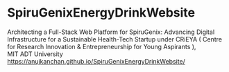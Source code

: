 # SpiruGenixEnergyDrinkWebsite
Architecting a Full-Stack Web Platform for SpiruGenix: Advancing Digital Infrastructure for a Sustainable Health-Tech Startup under CRiEYA ( Centre for Research Innovation &amp; Entrepreneurship for Young Aspirants ), MIT ADT University
 https://anujkanchan.github.io/SpiruGenixEnergyDrinkWebsite/
